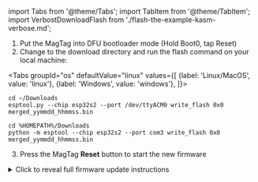 import Tabs from '@theme/Tabs';
import TabItem from '@theme/TabItem';
import VerbostDownloadFlash from './flash-the-example-kasm-verbose.md';

1. Put the MagTag into DFU bootloader mode (Hold Boot0, tap Reset)
2. Change to the download directory and run the flash command on your local machine:

  <Tabs
  groupId="os"
  defaultValue="linux"
  values={[
  {label: 'Linux/MacOS', value: 'linux'},
  {label: 'Windows', value: 'windows'},
  ]}>

  <TabItem value="linux">

  ```
  cd ~/Downloads
  esptool.py --chip esp32s2 --port /dev/ttyACM0 write_flash 0x0 merged_yymmdd_hhmmss.bin
  ```

  </TabItem>
  <TabItem value="windows">

  ```
  cd %HOMEPATH%/Downloads
  python -m esptool --chip esp32s2 --port com3 write_flash 0x0 merged_yymmdd_hhmmss.bin
  ```

  </TabItem>
  </Tabs>

3. Press the MagTag **Reset** button to start the new firmware

<details><summary>Click to reveal full firmware update instructions</summary>

<VerbostDownloadFlash/>

</details>
